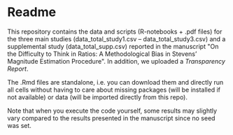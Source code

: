 # Readme

This repository contains the data and scripts (R-notebooks + .pdf files) for the three main studies (data_total_study1.csv – data_total_study3.csv) and a supplemental study (data_total_supp.csv) reported in the manuscript "On the Difficulty to Think in Ratios: A Methodological Bias in Stevens’ Magnitude Estimation Procedure". In addition, we uploaded a _Transparency Report_. 

The .Rmd files are standalone, i.e. you can download them and directly run all cells without having to care about missing packages (will be installed if not available) or data (will be imported directly from this repo). 

Note that when you execute the code yourself, some results may slightly vary compared to the results presented in the manuscript since no seed was set. 
